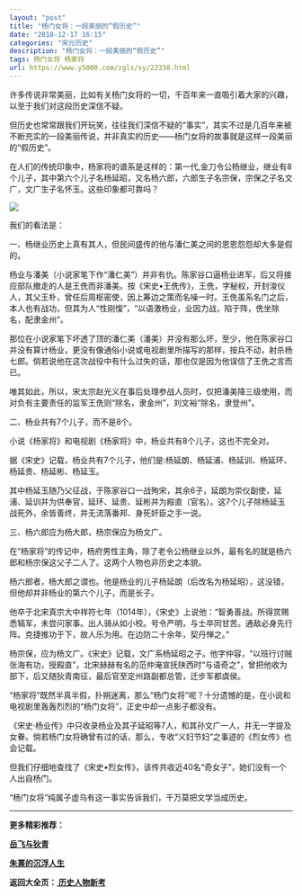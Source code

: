 ```yaml
---
layout: "post"
title: "杨门女将：一段美丽的“假历史”"
date: "2018-12-17 16:15"
categories: "宋元历史"
description: "杨门女将：一段美丽的“假历史”"
tags: 杨门女将 杨家将
url: https://www.y5000.com/zgls/sy/22338.html
---
```






许多传说非常美丽，比如有关杨门女将的一切，千百年来一直吸引着大家的兴趣，以至于我们对这段历史深信不疑。

但历史也常常跟我们开玩笑，往往我们深信不疑的“事实”，其实不过是几百年来被不断充实的一段美丽传说，并非真实的历史——杨门女将的故事就是这样一段美丽的“假历史”。

在人们的传统印象中，杨家将的谱系是这样的：第一代,金刀令公杨继业，继业有8个儿子，其中第六个儿子名杨延昭，又名杨六郎，六郎生子名宗保，宗保之子名文广，文广生子名怀玉。这些印象都可靠吗？

![](https://img.y5000.com/uploads/allimg/170602/11-1F602145P6441.jpg)

我们的看法是：

一、杨继业历史上真有其人，但民间盛传的他与潘仁美之间的恩恩怨怨却大多是假的。

杨业与潘美（小说家笔下作“潘仁美”）并非有仇。陈家谷口逼杨业进军，后又将接应部队撤走的人是王侁而非潘美。按《宋史•王侁传》，王侁，字秘权，开封浚仪人，其父王朴，曾任后周枢密使，因上筹边之策而名噪一时。王侁虽系名门之后，本人也有战功，但其为人“性刚愎”，“以语激杨业，业因力战，陷于阵，侁坐除名，配隶金州”。

那位在小说家笔下坏透了顶的潘仁美（潘美）并没有那么坏，至少，他在陈家谷口并没有算计杨业，更没有像通俗小说或电视剧里所描写的那样，按兵不动，射杀杨七郎。倘若说他在这次战役中有什么过失的话，那也仅是因为他误信了王侁之言而已。

唯其如此，所以，宋太宗赵光义在事后处理参战人员时，仅把潘美降三级使用，而对负有主要责任的监军王侁则“除名，隶金州”，刘文裕“除名，隶登州”。

二、杨业共有7个儿子，而不是8个。

小说《杨家将》和电视剧《杨家将》中，杨业共有8个儿子，这也不完全对。

据《宋史》记载，杨业共有7个儿子，他们是:杨延朗、杨延浦、杨延训、杨延环、杨延贵、杨延彬、杨延玉。

其中杨延玉随乃父征战，于陈家谷口一战殉宋，其余6子，延朗为崇仪副使，延浦、延训并为供奉官，延环、延贵、延彬并为殿直（官名）。这7个儿子除杨延玉战死外，余皆善终，并无流落番邦、身死奸臣之手一说。

三、杨六郎应为杨大郎，杨宗保应为杨文广。

在“杨家将”的传记中，杨府男性主角，除了老令公杨继业以外，最有名的就是杨六郎和杨宗保这父子二人了。这两个人物也非历史之本貌。

杨六郎者，杨大郎之谓也。他是杨业的儿子杨延朗（后改名为杨延昭），这没错，但他却并非杨业的第六个儿子，而是长子。

他卒于北宋真宗大中祥符七年（1014年），《宋史》上说他：“智勇善战。所得赏赐悉犒军，未尝问家事。出人骑从如小校。号令严明，与士卒同甘苦。通敌必身先行阵。克捷推功于下，故人乐为用。在边防二十余年，契丹惮之。”

杨宗保，应为杨文广。《宋史》记载，文广系杨延昭之子。他字仲容，“以班行讨贼张海有功，授殿直”，北宋赫赫有名的范仲淹宣抚陕西时“与语奇之”，曾把他收为部下，后又随狄青南征，最后官至定州路副都总管，迁步军都虞侯。

“杨家将”既然半真半假，扑朔迷离，那么“杨门女将”呢？十分遗憾的是，在小说和电视剧里轰轰烈烈的“杨门女将”，正史中却一点影子都没有。

《宋史·杨业传》中只收录杨业及其子延昭等7人，和其孙文广一人，并无一字提及女眷。倘若杨门女将确曾有过的话，那么，专收“义妇节妇”之事迹的《烈女传》也会记载。

但我们仔细地查找了《宋史•烈女传》，该传共收近40名“奇女子”，她们没有一个人出自杨门。

“杨门女将”纯属子虚乌有这一事实告诉我们，千万莫把文学当成历史。

* * *

**更多精彩推荐：**

**[岳飞与狄青](https://www.y5000.com/zgls/sy/22339.html)**

**[朱熹的沉浮人生](https://www.y5000.com/zgls/sy/22341.html)**

**返回大全页：[ 历史人物新考](https://www.y5000.com/zgls/22386.html)**
